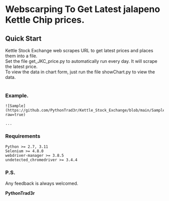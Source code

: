 # Webscarping To Get Latest jalapeno Kettle Chip prices.

## Quick Start

Kettle Stock Exchange web scrapes URL to get latest prices and places them into a file.<br>
Set the file get_JKC_price.py to automatically run every day. It will scrape the latest price.<br>
To view the data in chart form, just run the file showChart.py to view the data.<br>
<br>

### Example.

```
![Sample](https://github.com/PythonTrad3r/Kettle_Stock_Exchange/blob/main/Sample.PNG?raw=true)

...
```
### Requirements

    Python >= 2.7, 3.11
    Selenium >= 4.8.0
    webdriver-manager >= 3.8.5
    undetected_chromedriver >= 3.4.4

### P.S.

Any feedback is always welcomed.

**PythonTrad3r**
